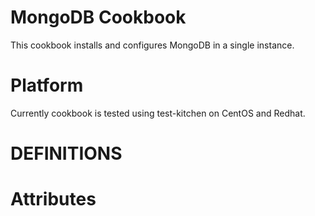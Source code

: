# MongoDB Cookbook

This cookbook installs and configures MongoDB in a single instance.

# Platform 
Currently cookbook is tested using test-kitchen on CentOS and Redhat.

# DEFINITIONS 

<todo>
  
# Attributes 
 <todo>
 
  



